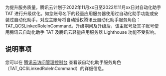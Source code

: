 为提升服务质量，腾讯云计划于2022年11月xx日至2022年11月xx日对自动化助手 TAT 进行升级优化。如您账号名下的轻量应用服务器使用过自动化助手功能或安装过自动化助手，对应主账号将自动授权腾讯云自动化助手服务角色：TAT_QCSLinkedRolelnCommand。升级期间及升级后，该主账号及其子账号使用腾讯云自动化助手 TAT 及腾讯云轻量应用服务器 Lighthouse 功能不受影响。

## 说明事项
您可以在 [腾讯云访问管理控制台](https://console.cloud.tencent.com/cam/role) 查看该自动化助手服务角色（TAT_QCSLinkedRolelnCommand）的详细信息。
